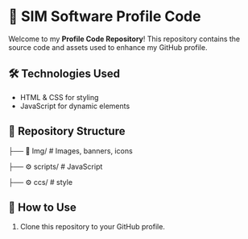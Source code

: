 # 🚀 SIM Software Profile Code  

Welcome to my **Profile Code Repository**! This repository contains the source code and assets used to enhance my GitHub profile.  

## 🛠️ Technologies Used  
- HTML & CSS for styling  
- JavaScript for dynamic elements

## 📂 Repository Structure  
├── 🎨 Img/ # Images, banners, icons

├── ⚙️ scripts/ # JavaScript

├── ⚙️ ccs/ # style 

## 📖 How to Use  
1. Clone this repository to your GitHub profile.  
